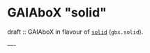 # GAIAboX "solid"

draft :: GAIAboX in flavour of [`solid`](https://solid.mit.edu/)
 (`gbx.solid`).

—-

